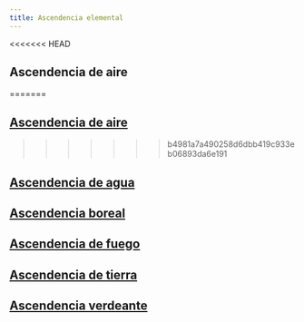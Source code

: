 ```yaml
---
title: Ascendencia elemental
---
```


<<<<<<< HEAD




## Ascendencia de aire
=======
## [Ascendencia de aire](https://raldamain.com/rules/Rangos/Ascendencias/ascendencia%20de%20aire.html)
>>>>>>> b4981a7a490258d6dbb419c933eb06893da6e191

## [Ascendencia de agua](https://raldamain.com/rules/Rangos/Ascendencias/ascendencia%20de%20agua.html)

## [Ascendencia boreal](https://raldamain.com/rules/Rangos/Ascendencias/ascendencia%20boreal.html)

## [Ascendencia de fuego](https://raldamain.com/rules/Rangos/Ascendencias/ascendencia%20de%20fuego.html)

## [Ascendencia de tierra](https://raldamain.com/rules/Rangos/Ascendencias/ascendencia%20de%20tierra.html)

## [Ascendencia verdeante](https://raldamain.com/rules/Rangos/Ascendencias/ascendencia%20verdeante.html)

